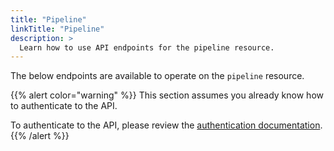 ```yaml
---
title: "Pipeline"
linkTitle: "Pipeline"
description: >
  Learn how to use API endpoints for the pipeline resource.
---
```


The below endpoints are available to operate on the `pipeline` resource.

{{% alert color="warning" %}}
This section assumes you already know how to authenticate to the API.

To authenticate to the API, please review the [authentication documentation](/docs/reference/api/authentication/).
{{% /alert %}}
